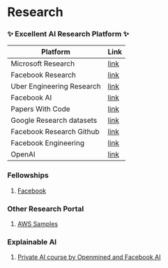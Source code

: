 # Research

### ✨ Excellent AI Research Platform ✨
| Platform | Link |
|-|-|
| Microsoft Research | [link](https://www.microsoft.com/en-us/research/) |
| Facebook Research | [link](https://research.fb.com/) |
| Uber Engineering Research | [link](https://eng.uber.com/research) |
| Facebook AI | [link](https://ai.facebook.com/) | 
| Papers With Code | [link](https://paperswithcode.com/) |
| Google Research datasets | [link](https://github.com/google-research-datasets/) |
| Facebook Research Github | [link](https://github.com/facebookresearch) |
| Facebook Engineering | [link](https://engineering.fb.com/) |
| OpenAI | [link](https://github.com/openai) |

### Fellowships
1. [Facebook](https://research.fb.com/fellowship/)

### Other Research Portal
1. [AWS Samples](https://github.com/aws-samples)

### Explainable AI 
1. [Private AI course by Openmined and Facebook AI](https://courses.openmined.org/)
